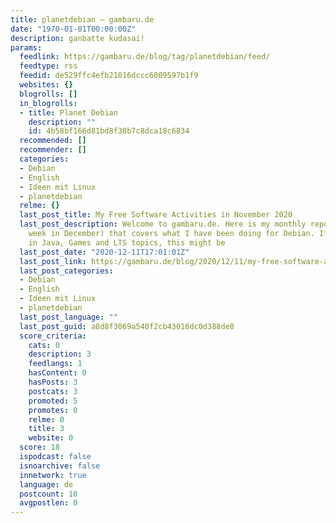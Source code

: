 ```yaml
---
title: planetdebian – gambaru.de
date: "1970-01-01T00:00:00Z"
description: ganbatte kudasai!
params:
  feedlink: https://gambaru.de/blog/tag/planetdebian/feed/
  feedtype: rss
  feedid: de529ffc4efb21016dccc6009597b1f9
  websites: {}
  blogrolls: []
  in_blogrolls:
  - title: Planet Debian
    description: ""
    id: 4b58bf166d81bd8f38b7c8dca18c6834
  recommended: []
  recommender: []
  categories:
  - Debian
  - English
  - Ideen mit Linux
  - planetdebian
  relme: {}
  last_post_title: My Free Software Activities in November 2020
  last_post_description: Welcome to gambaru.de. Here is my monthly report (+ the first
    week in December) that covers what I have been doing for Debian. If you're interested
    in Java, Games and LTS topics, this might be
  last_post_date: "2020-12-11T17:01:01Z"
  last_post_link: https://gambaru.de/blog/2020/12/11/my-free-software-activities-in-november-2020/
  last_post_categories:
  - Debian
  - English
  - Ideen mit Linux
  - planetdebian
  last_post_language: ""
  last_post_guid: a8d8f3069a540f2cb43016dc0d388de8
  score_criteria:
    cats: 0
    description: 3
    feedlangs: 1
    hasContent: 0
    hasPosts: 3
    postcats: 3
    promoted: 5
    promotes: 0
    relme: 0
    title: 3
    website: 0
  score: 18
  ispodcast: false
  isnoarchive: false
  innetwork: true
  language: de
  postcount: 10
  avgpostlen: 0
---
```

